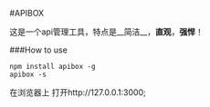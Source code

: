 #APIBOX

这是一个api管理工具，特点是__简洁__，__直观__，__强悍__！

###How to use

``````
npm install apibox -g
apibox -s
``````

在浏览器上 打开http://127.0.0.1:3000;


